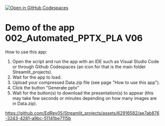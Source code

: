 <a href="https://codespaces.new/EdRey05/st-app-002?quickstart=1" target="_blank"> 
  <img src="https://github.com/codespaces/badge.svg" alt="Open in GitHub Codespaces">
</a>

# Demo of the app 002_Automated_PPTX_PLA V06

How to use this app:
1. Open the script and run the app with an IDE such as Visual Studio Code or through Github Codespaces (an icon for that is the main folder Streamlit_projects).
2. Wait for the app to load.
3. Upload your compressed Data.zip file (see page "How to use this app").
4. Click the button "Generate pptx"
5. Wait for the button(s) to download the presentation(s) to appear (this may take few seconds or minutes depending on how many images are in Data.zip).

https://github.com/EdRey05/Streamlit_projects/assets/62916582/ae7ab876-3243-4281-a9bc-51141be7115b
